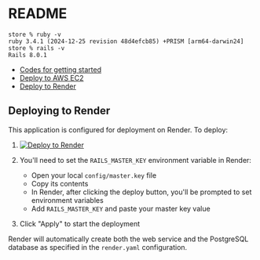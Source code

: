 # README

```text
store % ruby -v
ruby 3.4.1 (2024-12-25 revision 48d4efcb85) +PRISM [arm64-darwin24]
store % rails -v
Rails 8.0.1
```

- [Codes for getting started](getting_started.md)
- [Deploy to AWS EC2](deploy_to_ec2.md)
- [Deploy to Render](https://dashboard.render.com/)

## Deploying to Render

This application is configured for deployment on Render. To deploy:

1. [![Deploy to Render](https://render.com/images/deploy-to-render-button.svg)](https://render.com/deploy?repo=https://github.com/sh1nj1/ror_getting_started)
2. You'll need to set the `RAILS_MASTER_KEY` environment variable in Render:
   - Open your local `config/master.key` file
   - Copy its contents
   - In Render, after clicking the deploy button, you'll be prompted to set environment variables
   - Add `RAILS_MASTER_KEY` and paste your master key value

3. Click "Apply" to start the deployment

Render will automatically create both the web service and the PostgreSQL database as specified in the `render.yaml` configuration.

